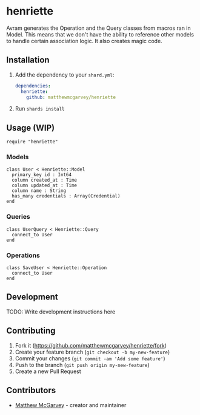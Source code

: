 # henriette

Avram generates the Operation and the Query classes from macros ran in Model. This means that we don't have the ability to reference other models to handle certain association logic. It also creates magic code.

## Installation

1. Add the dependency to your `shard.yml`:

   ```yaml
   dependencies:
     henriette:
       github: matthewmcgarvey/henriette
   ```

2. Run `shards install`

## Usage (WIP)

```crystal
require "henriette"
```

### Models

```crystal
class User < Henriette::Model
  primary_key id : Int64
  column created_at : Time
  column updated_at : Time
  column name : String
  has_many credentials : Array(Credential)
end
```

### Queries

```crystal
class UserQuery < Henriette::Query
  connect_to User
end
```

### Operations

```crystal
class SaveUser < Henriette::Operation
  connect_to User
end
```

## Development

TODO: Write development instructions here

## Contributing

1. Fork it (<https://github.com/matthewmcgarvey/henriette/fork>)
2. Create your feature branch (`git checkout -b my-new-feature`)
3. Commit your changes (`git commit -am 'Add some feature'`)
4. Push to the branch (`git push origin my-new-feature`)
5. Create a new Pull Request

## Contributors

- [Matthew McGarvey](https://github.com/matthewmcgarvey) - creator and maintainer
